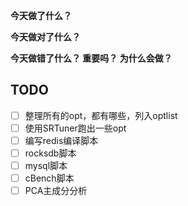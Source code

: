 **今天做了什么？**


**今天做对了什么？** 


**今天做错了什么？ 重要吗？ 为什么会做？**


## TODO
- [ ] 整理所有的opt，都有哪些，列入optlist
- [ ] 使用SRTuner跑出一些opt
- [ ] 编写redis编译脚本
- [ ] rocksdb脚本
- [ ] mysql脚本
- [ ] cBench脚本
- [ ] PCA主成分分析